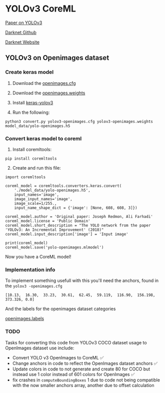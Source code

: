 # YOLOv3 CoreML

[Paper on YOLOv3](https://arxiv.org/abs/1804.02767)

[Darknet Github](https://github.com/pjreddie/darknet)

[Darknet Website](https://pjreddie.com/darknet/)

## YOLOv3 on Openimages dataset

### Create keras model

1. Download the [openimages.cfg](https://github.com/pjreddie/darknet/blob/master/cfg/yolov3-openimages.cfg)

2. Download the [openimages.weights](https://pjreddie.com/media/files/yolov3-openimages.weights)

3. Install [keras-yolov3](https://github.com/qqwweee/keras-yolo3.git)

4. Run the following:

```
python3 convert.py yolov3-openimages.cfg yolov3-openimages.weights model_data/yolo-openimages.h5
```

### Convert keras model to coreml

1. Install coremltools:

```
pip install coremltools
```

2. Create and run this file:

```
import coremltools

coreml_model = coremltools.converters.keras.convert(
    './model_data/yolo-openimages.h5',
    input_names='image',
    image_input_names='image',
    image_scale=1/255.,
    input_name_shape_dict = {'image': [None, 608, 608, 3]})

coreml_model.author = 'Original paper: Joseph Redmon, Ali Farhadi'
coreml_model.license = 'Public Domain'
coreml_model.short_description = "The YOLO network from the paper 'YOLOv3: An Incremental Improvement' (2018)"
coreml_model.input_description['image'] = 'Input image'

print(coreml_model)
coreml_model.save('yolo-openimages.mlmodel')
```

Now you have a CoreML model!

### Implementation info

To implement something usefull with this you'll need the anchors, found in the `yolov3 -openimages.cfg`

`[10.13,  16.30,  33.23,  30.61,  62.45,  59.119,  116.90,  156.198,  373.326, 0.0]`

And the labels for the openimages dataset categories

[openimages.labels](https://raw.githubusercontent.com/pjreddie/darknet/master/data/openimages.names)

### TODO

Tasks for converting this code from YOLOv3 COCO dataset usage to OpenImages dataset use include:

- Convert YOLO v3 OpenImages to CoreML ✅
- Change anchors in code to reflect the OpenImages dataset anchors ✅
- Update colors in code to not generate and create 80 for COCO but instead use 1 color instead of 601 colors for OpenImages ✅
- fix crashes in `computeBoundingBoxes` 1 due to code not being compatible with the now smaller anchors array, another due to offset calculation

